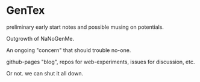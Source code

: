GenTex
======

preliminary early start notes and possible musing on potentials.

Outgrowth of NaNoGenMe.

An ongoing "concern" that should trouble no-one.


github-pages "blog", repos for web-experiments, issues for discussion, etc.

Or not. we can shut it all down.
